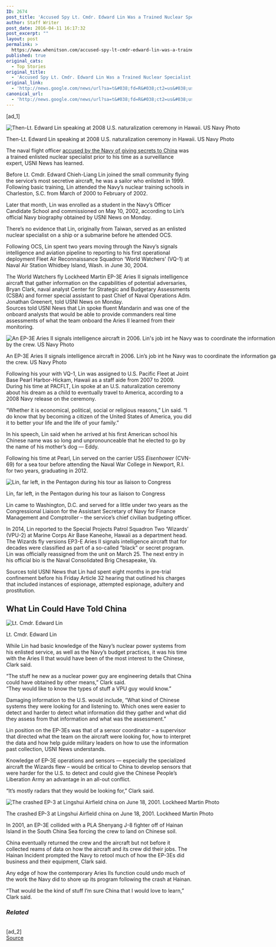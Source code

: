 ```yaml
---
ID: 2674
post_title: 'Accused Spy Lt. Cmdr. Edward Lin Was a Trained Nuclear Specialist, Navy Congressional Liaison &#8211; USNI News'
author: Staff Writer
post_date: 2016-04-11 16:17:32
post_excerpt: ""
layout: post
permalink: >
  https://www.whenitson.com/accused-spy-lt-cmdr-edward-lin-was-a-trained-nuclear-specialist-navy-congressional-liaison-usni-news/
published: true
original_cats:
  - Top Stories
original_title:
  - 'Accused Spy Lt. Cmdr. Edward Lin Was a Trained Nuclear Specialist, Navy Congressional Liaison - USNI News'
original_link:
  - 'http://news.google.com/news/url?sa=t&#038;fd=R&#038;ct2=us&#038;usg=AFQjCNH43FFPHZ55_0v8bZqdQ440qk3Apg&#038;clid=c3a7d30bb8a4878e06b80cf16b898331&#038;cid=52779080180313&#038;ei=9swLV7DMC9GowQGN2pygCw&#038;url=https://news.usni.org/2016/04/11/accused-spy-lt-cmdr-edward-lin-was-a-trained-nuclear-specialist-navy-congressional-liaison'
canonical_url:
  - 'http://news.google.com/news/url?sa=t&#038;fd=R&#038;ct2=us&#038;usg=AFQjCNH43FFPHZ55_0v8bZqdQ440qk3Apg&#038;clid=c3a7d30bb8a4878e06b80cf16b898331&#038;cid=52779080180313&#038;ei=9swLV7DMC9GowQGN2pygCw&#038;url=https://news.usni.org/2016/04/11/accused-spy-lt-cmdr-edward-lin-was-a-trained-nuclear-specialist-navy-congressional-liaison'
---
```

 [ad_1]
<br><div readability="162.7293245747">
			<div id="attachment_19021" style="width: 2046px" class="wp-caption aligncenter" readability="32"><img class="size-full wp-image-19021" src="http://www.whenitson.com/wp-content/uploads/2016/04/Accused-Spy-Lt-Cmdr-Edward-Lin-Was-a-Trained-Nuclear-Specialist-Navy-Congressional-Liaison-USNI-News.png" alt="Then-Lt. Edward Lin speaking at 2008 U.S. naturalization ceremony in Hawaii. US Navy Photo" srcset="https://i0.wp.com/news.usni.org/wp-content/uploads/2016/04/eddy_lin_2008.png?resize=320%2C227&amp;ssl=1 320w, https://i0.wp.com/news.usni.org/wp-content/uploads/2016/04/eddy_lin_2008.png?resize=768%2C545&amp;ssl=1 768w, https://i0.wp.com/news.usni.org/wp-content/uploads/2016/04/eddy_lin_2008.png?resize=660%2C469&amp;ssl=1 660w, https://i0.wp.com/news.usni.org/wp-content/uploads/2016/04/eddy_lin_2008.png?resize=887%2C630&amp;ssl=1 887w, https://i0.wp.com/news.usni.org/wp-content/uploads/2016/04/eddy_lin_2008.png?resize=300%2C213&amp;ssl=1 300w, https://i0.wp.com/news.usni.org/wp-content/uploads/2016/04/eddy_lin_2008.png?resize=200%2C142&amp;ssl=1 200w, https://i0.wp.com/news.usni.org/wp-content/uploads/2016/04/eddy_lin_2008.png?resize=250%2C178&amp;ssl=1 250w, https://i0.wp.com/news.usni.org/wp-content/uploads/2016/04/eddy_lin_2008.png?resize=624%2C443&amp;ssl=1 624w, https://i0.wp.com/news.usni.org/wp-content/uploads/2016/04/eddy_lin_2008.png?w=2036&amp;ssl=1 2036w" sizes="(max-width: 2036px) 100vw, 2036px" data-recalc-dims="1"/><p class="wp-caption-text">Then-Lt. Edward Lin speaking at 2008 U.S. naturalization ceremony in Hawaii. US Navy Photo</p></div>
<p>The naval flight officer <a href="https://news.usni.org/2016/04/10/u-s-naval-flight-officer-lt-cmdr-edward-lin-accused-of-giving-u-s-secrets-to-china">accused by the Navy of giving secrets to China</a> was a trained enlisted nuclear specialist prior to his time as a surveillance expert, USNI News has learned.<span id="more-19029"/></p>
<p>Before Lt. Cmdr. Edward Chieh-Liang Lin joined the small community flying the service’s most secretive aircraft, he was a sailor who enlisted in 1999. Following basic training, Lin attended the Navy’s nuclear training schools in Charleston, S.C. from March of 2000 to February of 2002.</p>
<p>Later that month, Lin was enrolled as a student in the Navy’s Officer Candidate School and commissioned on May 10, 2002, according to Lin’s official Navy biography obtained by USNI News on Monday.</p>
<p>There’s no evidence that Lin, originally from Taiwan, served as an enlisted nuclear specialist on a ship or a submarine before he attended OCS.</p>
<p>Following OCS, Lin spent two years moving through the Navy’s signals intelligence and aviation pipeline to reporting to his first operational deployment Fleet Air Reconnaissance Squadron ‘World Watchers’ (VQ-1) at Naval Air Station Whidbey Island, Wash. in June 30, 2004.</p>
<p>The World Watchers fly Lockheed Martin EP-3E Aries II signals intelligence aircraft that gather information on the capabilities of potential adversaries, Bryan Clark, naval analyst Center for Strategic and Budgetary Assessments (CSBA) and former special assistant to past Chief of Naval Operations Adm. Jonathan Greenert, told USNI News on Monday.<br/>Sources told USNI News that Lin spoke fluent Mandarin and was one of the onboard analysts that would be able to provide commanders real time assessments of what the team onboard the Aries II learned from their monitoring.</p>
<div id="attachment_19030" style="width: 810px" class="wp-caption aligncenter" readability="33"><img class="size-full wp-image-19030" src="http://www.whenitson.com/wp-content/uploads/2016/04/Accused-Spy-Lt-Cmdr-Edward-Lin-Was-a-Trained-Nuclear-Specialist-Navy-Congressional-Liaison-USNI-News.jpg" alt="An EP-3E Aries II signals intelligence aircraft in 2006. Lin's job int he Navy was to coordinate the information gathered by the crew. US Navy Photo" srcset="https://i0.wp.com/news.usni.org/wp-content/uploads/2016/04/EP-33.jpg?resize=320%2C256&amp;ssl=1 320w, https://i0.wp.com/news.usni.org/wp-content/uploads/2016/04/EP-33.jpg?resize=768%2C613&amp;ssl=1 768w, https://i0.wp.com/news.usni.org/wp-content/uploads/2016/04/EP-33.jpg?resize=660%2C527&amp;ssl=1 660w, https://i0.wp.com/news.usni.org/wp-content/uploads/2016/04/EP-33.jpg?resize=150%2C120&amp;ssl=1 150w, https://i0.wp.com/news.usni.org/wp-content/uploads/2016/04/EP-33.jpg?resize=789%2C630&amp;ssl=1 789w, https://i0.wp.com/news.usni.org/wp-content/uploads/2016/04/EP-33.jpg?resize=300%2C240&amp;ssl=1 300w, https://i0.wp.com/news.usni.org/wp-content/uploads/2016/04/EP-33.jpg?resize=200%2C160&amp;ssl=1 200w, https://i0.wp.com/news.usni.org/wp-content/uploads/2016/04/EP-33.jpg?resize=250%2C200&amp;ssl=1 250w, https://i0.wp.com/news.usni.org/wp-content/uploads/2016/04/EP-33.jpg?resize=624%2C498&amp;ssl=1 624w, https://i0.wp.com/news.usni.org/wp-content/uploads/2016/04/EP-33.jpg?w=800&amp;ssl=1 800w" sizes="(max-width: 800px) 100vw, 800px" data-recalc-dims="1"/><p class="wp-caption-text">An EP-3E Aries II signals intelligence aircraft in 2006. Lin’s job int he Navy was to coordinate the information gathered by the crew. US Navy Photo</p></div>
<p>Following his your with VQ-1, Lin was assigned to U.S. Pacific Fleet at Joint Base Pearl Harbor-Hickam, Hawaii as a staff aide from 2007 to 2009. During his time at PACFLT, Lin spoke at an U.S. naturalization ceremony about his dream as a child to eventually travel to America, according to a 2008 Navy release on the ceremony.</p>
<p>“Whether it is economical, political, social or religious reasons,” Lin said. “I do know that by becoming a citizen of the United States of America, you did it to better your life and the life of your family.”</p>
<p>In his speech, Lin said when he arrived at his first American school his Chinese name was so long and unpronounceable that he elected to go by the name of his mother’s dog — Eddy.</p>
<p>Following his time at Pearl, Lin served on the carrier USS <em>Eisenhower</em> (CVN-69) for a sea tour before attending the Naval War College in Newport, R.I. for two years, graduating in 2012.</p>
<div id="attachment_19032" style="width: 451px" class="wp-caption aligncenter" readability="34"><img class="size-full wp-image-19032" src="http://www.whenitson.com/wp-content/uploads/2016/04/1460391451_967_Accused-Spy-Lt-Cmdr-Edward-Lin-Was-a-Trained-Nuclear-Specialist-Navy-Congressional-Liaison-USNI-News.jpg" alt="Lin, far left, in the Pentagon during his tour as liaison to Congress" srcset="https://i0.wp.com/news.usni.org/wp-content/uploads/2016/04/ed_lin_liason.jpg?resize=320%2C292&amp;ssl=1 320w, https://i0.wp.com/news.usni.org/wp-content/uploads/2016/04/ed_lin_liason.jpg?resize=150%2C137&amp;ssl=1 150w, https://i0.wp.com/news.usni.org/wp-content/uploads/2016/04/ed_lin_liason.jpg?resize=300%2C274&amp;ssl=1 300w, https://i0.wp.com/news.usni.org/wp-content/uploads/2016/04/ed_lin_liason.jpg?resize=200%2C183&amp;ssl=1 200w, https://i0.wp.com/news.usni.org/wp-content/uploads/2016/04/ed_lin_liason.jpg?resize=250%2C228&amp;ssl=1 250w, https://i0.wp.com/news.usni.org/wp-content/uploads/2016/04/ed_lin_liason.jpg?w=441&amp;ssl=1 441w" sizes="(max-width: 441px) 100vw, 441px" data-recalc-dims="1"/><p class="wp-caption-text">Lin, far left, in the Pentagon during his tour as liaison to Congress</p></div>
<p>Lin came to Washington, D.C. and served for a little under two years as the Congressional Liaison for the Assistant Secretary of Navy for Finance Management and Comptroller – the service’s chief civilian budgeting officer.</p>
<p>In 2014, Lin reported to the Special Projects Patrol Squadron Two ‘Wizards’ (VPU-2) at Marine Corps Air Base Kaneohe, Hawaii as a department head. The Wizards fly versions EP3-E Aries II signals intelligence aircraft that for decades were classified as part of a so-called “black” or secret program. Lin was officially reassigned from the unit on March 25. The next entry in his official bio is the Naval Consolidated Brig Chesapeake, Va.</p>
<p>Sources told USNI News that Lin had spent eight months in pre-trial confinement before his Friday Article 32 hearing that outlined his charges that included instances of espionage, attempted espionage, adultery and prostitution.</p>
<h2>What Lin Could Have Told China</h2>
<div id="attachment_19010" style="width: 410px" class="wp-caption aligncenter"><img class="size-full wp-image-19010" src="http://www.whenitson.com/wp-content/uploads/2016/04/1460391451_151_Accused-Spy-Lt-Cmdr-Edward-Lin-Was-a-Trained-Nuclear-Specialist-Navy-Congressional-Liaison-USNI-News.jpg" alt="Lt. Cmdr. Edward Lin" srcset="https://i1.wp.com/news.usni.org/wp-content/uploads/2016/04/ed_lin.jpg?resize=150%2C150&amp;ssl=1 150w, https://i1.wp.com/news.usni.org/wp-content/uploads/2016/04/ed_lin.jpg?resize=300%2C300&amp;ssl=1 300w, https://i1.wp.com/news.usni.org/wp-content/uploads/2016/04/ed_lin.jpg?resize=70%2C70&amp;ssl=1 70w, https://i1.wp.com/news.usni.org/wp-content/uploads/2016/04/ed_lin.jpg?resize=200%2C200&amp;ssl=1 200w, https://i1.wp.com/news.usni.org/wp-content/uploads/2016/04/ed_lin.jpg?resize=250%2C250&amp;ssl=1 250w, https://i1.wp.com/news.usni.org/wp-content/uploads/2016/04/ed_lin.jpg?resize=320%2C320&amp;ssl=1 320w, https://i1.wp.com/news.usni.org/wp-content/uploads/2016/04/ed_lin.jpg?w=400&amp;ssl=1 400w" sizes="(max-width: 400px) 100vw, 400px" data-recalc-dims="1"/><p class="wp-caption-text">Lt. Cmdr. Edward Lin</p></div>
<p>While Lin had basic knowledge of the Navy’s nuclear power systems from his enlisted service, as well as the Navy’s budget practices, it was his time with the Aries II that would have been of the most interest to the Chinese, Clark said.</p>
<p>“The stuff he new as a nuclear power guy are engineering details that China could have obtained by other means,” Clark said.<br/>“They would like to know the types of stuff a VPU guy would know.”</p>
<p>Damaging information to the U.S. would include, “What kind of Chinese systems they were looking for and listening to. Which ones were easier to detect and harder to detect what information did they gather and what did they assess from that information and what was the assessment.”</p>
<p>Lin position on the EP-3Es was that of a sensor coordinator – a supervisor that directed what the team on the aircraft were looking for, how to interpret the data and how help guide military leaders on how to use the information past collection, USNI News understands.</p>
<p>Knowledge of EP-3E operations and sensors — especially the specialized aircraft the Wizards flew – would be critical to China to develop sensors that were harder for the U.S. to detect and could give the Chinese People’s Liberation Army an advantage in an all-out conflict.</p>
<p>“It’s mostly radars that they would be looking for,” Clark said.</p>
<div id="attachment_19031" style="width: 810px" class="wp-caption aligncenter" readability="33"><img class="size-full wp-image-19031" src="http://www.whenitson.com/wp-content/uploads/2016/04/1460391452_919_Accused-Spy-Lt-Cmdr-Edward-Lin-Was-a-Trained-Nuclear-Specialist-Navy-Congressional-Liaison-USNI-News.jpg" alt="The crashed EP-3 at Lingshui Airfield china on June 18, 2001. Lockheed Martin Photo" srcset="https://i0.wp.com/news.usni.org/wp-content/uploads/2016/04/EP-3_Hainan_Island_2001.jpg?resize=320%2C214&amp;ssl=1 320w, https://i0.wp.com/news.usni.org/wp-content/uploads/2016/04/EP-3_Hainan_Island_2001.jpg?resize=768%2C515&amp;ssl=1 768w, https://i0.wp.com/news.usni.org/wp-content/uploads/2016/04/EP-3_Hainan_Island_2001.jpg?resize=660%2C442&amp;ssl=1 660w, https://i0.wp.com/news.usni.org/wp-content/uploads/2016/04/EP-3_Hainan_Island_2001.jpg?resize=300%2C201&amp;ssl=1 300w, https://i0.wp.com/news.usni.org/wp-content/uploads/2016/04/EP-3_Hainan_Island_2001.jpg?resize=200%2C134&amp;ssl=1 200w, https://i0.wp.com/news.usni.org/wp-content/uploads/2016/04/EP-3_Hainan_Island_2001.jpg?resize=624%2C418&amp;ssl=1 624w, https://i0.wp.com/news.usni.org/wp-content/uploads/2016/04/EP-3_Hainan_Island_2001.jpg?w=800&amp;ssl=1 800w" sizes="(max-width: 800px) 100vw, 800px" data-recalc-dims="1"/><p class="wp-caption-text">The crashed EP-3 at Lingshui Airfield china on June 18, 2001. Lockheed Martin Photo</p></div>
<p>In 2001, an EP-3E collided with a PLA Shenyang J-8 fighter off of Hainan Island in the South China Sea forcing the crew to land on Chinese soil.</p>
<p>China eventually returned the crew and the aircraft but not before it collected reams of data on how the aircraft and its crew did their jobs. The Hainan Incident prompted the Navy to retool much of how the EP-3Es did business and their equipment, Clark said.</p>
<p>Any edge of how the contemporary Aries IIs function could undo much of the work the Navy did to shore up its program following the crash at Hainan.</p>
<p>“That would be the kind of stuff I’m sure China that I would love to learn,” Clark said.</p>

<p>
	<h3 class="jp-relatedposts-headline"><em>Related</em></h3>
</p>					</div>
<br>[ad_2]
<br><a href="http://news.google.com/news/url?sa=t&#038;fd=R&#038;ct2=us&#038;usg=AFQjCNH43FFPHZ55_0v8bZqdQ440qk3Apg&#038;clid=c3a7d30bb8a4878e06b80cf16b898331&#038;cid=52779080180313&#038;ei=9swLV7DMC9GowQGN2pygCw&#038;url=https://news.usni.org/2016/04/11/accused-spy-lt-cmdr-edward-lin-was-a-trained-nuclear-specialist-navy-congressional-liaison">Source </a>